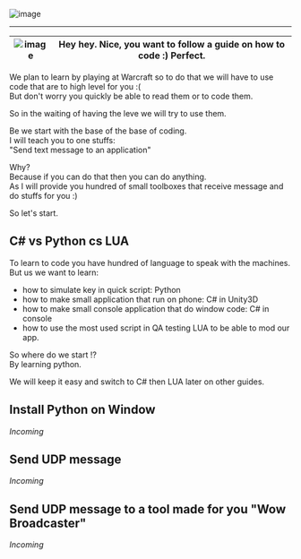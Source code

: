 ![image](https://github.com/EloiStree/HelloWarcraftQAXR/assets/20149493/7183d9f0-e8be-440d-8813-8157d7751a48)

------------------------------------------

| ![image](https://github.com/EloiStree/HelloWarcraftQAXR/assets/20149493/c9f0972f-0b49-40b6-ab81-ff5ac2e35813) | Hey hey.  Nice, you want to follow a guide on how to code :)  Perfect.|     
| - | - |   

We plan to learn by playing at Warcraft so to do that we will have to use code that are to high level for you :(  
But don't worry you quickly be able to read them or to code them.  

So in the waiting of having the leve we will try to use them.  

Be we start with the base of the base of coding.   
I will teach you to one stuffs:  
"Send text message to an application"   


Why?   
Because if you can do that then you can do anything.  
As I will provide you hundred of small toolboxes that receive message and do stuffs for you :)  

So let's start.  


## C# vs Python cs LUA  

To learn to code you have hundred of language to speak with the machines.  
But us we want to learn:   
- how to simulate key in quick script: Python  
- how to make small application that run on phone: C# in Unity3D  
- how to make small console application that do window code: C# in console  
- how to use the most used script in QA testing LUA to be able to mod our app. 

So where do we start !?  
By learning python.  

We will keep it easy and switch to C# then LUA later on other guides. 

## Install Python on Window   
_Incoming_    

## Send UDP message   
_Incoming_  

## Send UDP message to a tool made for you "Wow Broadcaster"  
_Incoming_  


